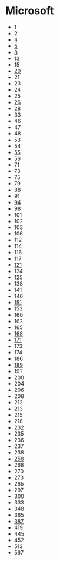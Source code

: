 # Microsoft

- 1
- 2
- [4](../solutions/4.md)
- [5](../solutions/5.md)
- [8](../solutions/8.md)
- [13](../solutions/13.md)
- 15
- [20](../solutions/20.md)
- 21
- 23
- 24
- 25
- [26](../solutions/26.md)
- [28](../solutions/28.md)
- 33
- 46
- 47
- 48
- 53
- 54
- [55](../solutions/55.md)
- 56
- 71
- 73
- 75
- 79
- 88
- 91
- [94](../solutions/94.md)
- 98
- 101
- 102
- 103
- 106
- 112
- 114
- 116
- 117
- [121](../solutions/121.md)
- 124
- [125](../solutions/125.md)
- 138
- 141
- 146
- [151](../solutions/151.md)
- 153
- 160
- 162
- [165](../solutions/165.md)
- [168](../solutions/168.md)
- [171](../solutions/171.md)
- 173
- 174
- 186
- [189](../solutions/189.md)
- 191
- 200
- 204
- 206
- 208
- 212
- 213
- 215
- 218
- 232
- 235
- 236
- 237
- 238
- [258](../solutions/258.md)
- 268
- 270
- [273](../solutions/273.md)
- 285
- 297
- [300](../solutions/300.md)
- 333
- 348
- 365
- [387](../solutions/387.md)
- 419
- 445
- 452
- 513
- 567